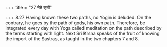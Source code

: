 +++
title = "27 नैते सृती"

+++
8.27 Having known these two paths, no Yogin is deluded. On the contrary,
he goes by the path of gods, his own path. Therefore, be integrated
every day with Yoga called meditation on the path described by the terms
starting with light. Next Sri Krsna speaks of the fruit of knowing the
import of the Sastras, as taught in the two chapters 7 and 8.
